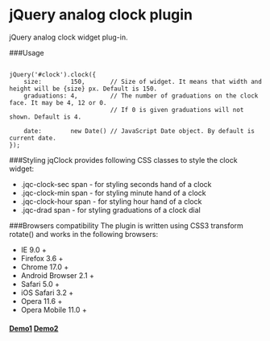 jQuery analog clock plugin
===================

jQuery analog clock widget plug-in.

###Usage
<pre><code>
jQuery('#clock').clock({
    size:        150,       // Size of widget. It means that width and height will be {size} px. Default is 150.
    graduations: 4,         // The number of graduations on the clock face. It may be 4, 12 or 0.
                            // If 0 is given graduations will not shown. Default is 4.

    date:        new Date() // JavaScript Date object. By default is current date.
});
</code></pre>

###Styling
jqClock provides following CSS classes to style the clock widget:
    
-    .jqc-clock-sec span - for styling seconds hand of a clock
-    .jqc-clock-min span - for styling minute hand of a clock
-    .jqc-clock-hour span - for styling hour hand of a clock
-    .jqc-drad span - for styling graduations of a clock dial

###Browsers compatibility
The plugin is written using CSS3 transform rotate() and works in the following browsers:

-    IE 9.0 +
-    Firefox 3.6 +
-    Chrome 17.0 +
-    Android Browser 2.1 +
-    Safari 5.0 +
-    iOS Safari 3.2 +
-    Opera 11.6 +
-    Opera Mobile 11.0 +

#### [Demo1](http://4031651.github.com/jqClock/) [Demo2](http://w3maker.name/subs/jqclock/index.php)